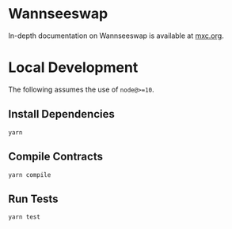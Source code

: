 # Wannseeswap

In-depth documentation on Wannseeswap is available at [mxc.org](https://mxc.org).

# Local Development

The following assumes the use of `node@>=10`.

## Install Dependencies

`yarn`

## Compile Contracts

`yarn compile`

## Run Tests

`yarn test`
